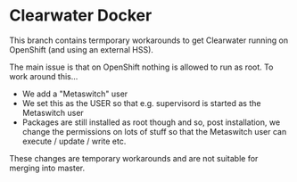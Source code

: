 # Clearwater Docker

This branch contains termporary workarounds to get Clearwater running on OpenShift (and using an external HSS).

The main issue is that on OpenShift nothing is allowed to run as root.  To work around this...
- We add a "Metaswitch" user
- We set this as the USER so that e.g. supervisord is started as the Metaswitch user
- Packages are still installed as root though and so, post installation, we change the permissions on lots of stuff so that the Metaswitch user can execute / update / write etc.

These changes are temporary workarounds and are not suitable for merging into master.
